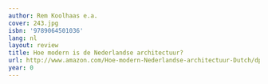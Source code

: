 ```yaml
---
author: Rem Koolhaas e.a.
cover: 243.jpg
isbn: '9789064501036'
lang: nl
layout: review
title: Hoe modern is de Nederlandse architectuur?
url: http://www.amazon.com/Hoe-modern-Nederlandse-architectuur-Dutch/dp/9064501033?SubscriptionId=0VMG0VFGBMRWVRA58R02&tag=ldvd-20&linkCode=xm2&camp=2025&creative=165953&creativeASIN=9064501033
year: 0
---
```


